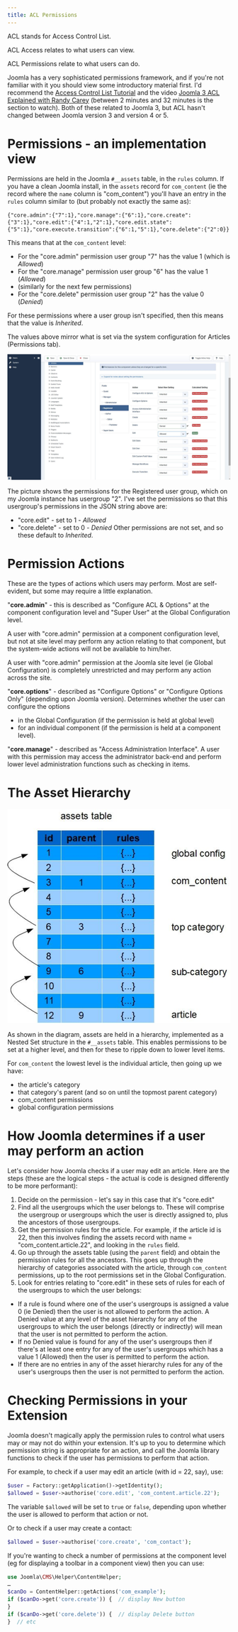 ```yaml
---
title: ACL Permissions
---
```

ACL stands for Access Control List.

ACL Access relates to what users can view.

ACL Permissions relate to what users can do. 

Joomla has a very sophisticated permissions framework, and if you're not familiar with it you should view some introductory material first. I'd recommend the [Access Control List Tutorial](https://docs.joomla.org/J3.x:Access_Control_List_Tutorial) and the video [Joomla 3 ACL Explained with Randy Carey](https://www.youtube.com/watch?v=CFqXAc3orkY) (between 2 minutes and 32 minutes is the section to watch). Both of these related to Joomla 3, but ACL hasn't changed between Joomla version 3 and version 4 or 5.

# Permissions - an implementation view
Permissions are held in the Joomla `#__assets` table, in the `rules` column. If you have a clean Joomla install, in the `assets` record for `com_content` (ie the record where the `name` column is "com_content") you'll have an entry in the `rules` column similar to (but probably not exactly the same as):
```
{"core.admin":{"7":1},"core.manage":{"6":1},"core.create":{"3":1},"core.edit":{"4":1,"2":1},"core.edit.state":{"5":1},"core.execute.transition":{"6":1,"5":1},"core.delete":{"2":0}}
```
This means that at the `com_content` level:
- For the "core.admin" permission user group "7" has the value 1 (which is *Allowed*)
- For the "core.manage" permission user group "6" has the value 1 (*Allowed*)
- (similarly for the next few permissions)
- For the "core.delete" permission user group "2" has the value 0 (*Denied*)

For these permissions where a user group isn't specified, then this means that the value is *Inherited*.

The values above mirror what is set via the system configuration for Articles (Permissions tab).

![Joomla Permissions Example](_assets/permissions-example.jpg "Joomla Permissions Example")

The picture shows the permissions for the Registered user group, which on my Joomla instance has usergroup "2". I've set the permissions so that this usergroup's permissions in the JSON string above are:
- "core.edit" - set to 1 - *Allowed*
- "core.delete" - set to 0 - *Denied*
Other permissions are not set, and so these default to *Inherited*. 

# Permission Actions
These are the types of actions which users may perform. Most are self-evident, but some may require a little explanation.  

"**core.admin**" - this is described as "Configure ACL & Options" at the component configuration level and "Super User" at the Global Configuration level. 

A user with "core.admin" permission at a component configuration level, but not at site level may perform any action relating to that component, but the system-wide actions will not be available to him/her. 

A user with "core.admin" permission at the Joomla site level (ie Global Configuration) is completely unrestricted and may perform any action across the site.

"**core.options**" - described as "Configure Options" or "Configure Options Only" (depending upon Joomla version). Determines whether the user can configure the options 
- in the Global Configuration (if the permission is held at global level)
- for an individual component (if the permission is held at a component level).

"**core.manage**" - described as "Access Administration Interface". A user with this permission may access the administrator back-end and perform lower level administration functions such as checking in items. 

# The Asset Hierarchy
![Joomla Asset Hierarchy](_assets/asset-hierarchy.jpg "Joomla Asset Hierarchy")

As shown in the diagram, assets are held in a hierarchy, implemented as a Nested Set structure in the `#__assets` table. This enables permissions to be set at a higher level, and then for these to ripple down to lower level items. 

For `com_content` the lowest level is the individual article, then going up we have:
- the article's category
- that category's parent (and so on until the topmost parent category)
- com_content permissions
- global configuration permissions

# How Joomla determines if a user may perform an action
Let's consider how Joomla checks if a user may edit an article. Here are the steps (these are the logical steps - the actual is code is designed differently to be more performant):

1. Decide on the permission - let's say in this case that it's "core.edit"
2. Find all the usergroups which the user belongs to. These will comprise the usergroup or usergroups which the user is directly assigned to, plus the ancestors of those usergroups. 
3. Get the permission rules for the article. For example, if the article id is 22, then this involves finding the assets record with name = "com_content.article.22", and looking in the `rules` field.
4. Go up through the assets table (using the `parent` field) and obtain the permission rules for all the ancestors. This goes up through the hierarchy of categories associated with the article, through `com_content` permissions, up to the root permissions set in the Global Configuration. 
5. Look for entries relating to "core.edit" in these sets of rules for each of the usergroups to which the user belongs:
- If a rule is found where one of the user's usergroups is assigned a value 0 (ie Denied) then the user is not allowed to perform the action. A Denied value at any level of the asset hierarchy for any of the usergroups to which the user belongs (directly or indirectly) will mean that the user is not permitted to perform the action.
- If no Denied value is found for any of the user's usergroups then if there's at least one entry for any of the user's usergroups which has a value 1 (Allowed) then the user is permitted to perform the action.
- If there are no entries in any of the asset hierarchy rules for any of the user's usergroups then the user is not permitted to perform the action. 

# Checking Permissions in your Extension
Joomla doesn't magically apply the permission rules to control what users may or may not do within your extension. It's up to you to determine which permission string is appropriate for an action, and call the Joomla library functions to check if the user has permissions to perform that action.

For example, to check if a user may edit an article (with id = 22, say), use:
```php
$user = Factory::getApplication()->getIdentity();
$allowed = $user->authorise('core.edit', 'com_content.article.22');
```
The variable `$allowed` will be set to `true` or `false`, depending upon whether the user is allowed to perform that action or not. 

Or to check if a user may create a contact:
```php
$allowed = $user->authorise('core.create', 'com_contact');
```

If you're wanting to check a number of permissions at the component level (eg for displaying a toolbar in a component view) then you can use:
```php
use Joomla\CMS\Helper\ContentHelper;
…
$canDo = ContentHelper::getActions('com_example');
if ($canDo->get('core.create')) {  // display New button
}
if ($canDo->get('core.delete')) {  // display Delete button
}  // etc
```